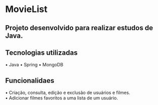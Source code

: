 # MovieList
## Projeto desenvolvido para realizar estudos de Java.
## Tecnologias utilizadas
• Java
• Spring
• MongoDB

## Funcionalidaes
• Criação, consulta, edição e exclusão de usuários e filmes.<br>
• Adicionar filmes favoritos a uma lista de um usuário.
